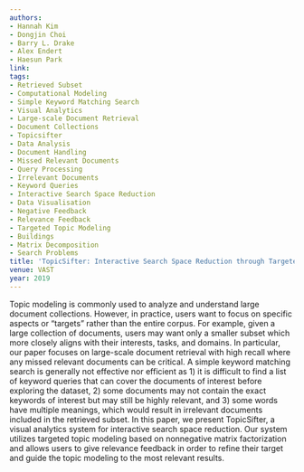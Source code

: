 ```yaml
---
authors:
- Hannah Kim
- Dongjin Choi
- Barry L. Drake
- Alex Endert
- Haesun Park
link:
tags:
- Retrieved Subset
- Computational Modeling
- Simple Keyword Matching Search
- Visual Analytics
- Large-scale Document Retrieval
- Document Collections
- Topicsifter
- Data Analysis
- Document Handling
- Missed Relevant Documents
- Query Processing
- Irrelevant Documents
- Keyword Queries
- Interactive Search Space Reduction
- Data Visualisation
- Negative Feedback
- Relevance Feedback
- Targeted Topic Modeling
- Buildings
- Matrix Decomposition
- Search Problems
title: 'TopicSifter: Interactive Search Space Reduction through Targeted Topic Modeling.'
venue: VAST
year: 2019
---
```

Topic modeling is commonly used to analyze and understand large document collections. However, in practice, users want to focus on specific aspects or “targets” rather than the entire corpus. For example, given a large collection of documents, users may want only a smaller subset which more closely aligns with their interests, tasks, and domains. In particular, our paper focuses on large-scale document retrieval with high recall where any missed relevant documents can be critical. A simple keyword matching search is generally not effective nor efficient as 1) it is difficult to find a list of keyword queries that can cover the documents of interest before exploring the dataset, 2) some documents may not contain the exact keywords of interest but may still be highly relevant, and 3) some words have multiple meanings, which would result in irrelevant documents included in the retrieved subset. In this paper, we present TopicSifter, a visual analytics system for interactive search space reduction. Our system utilizes targeted topic modeling based on nonnegative matrix factorization and allows users to give relevance feedback in order to refine their target and guide the topic modeling to the most relevant results.
